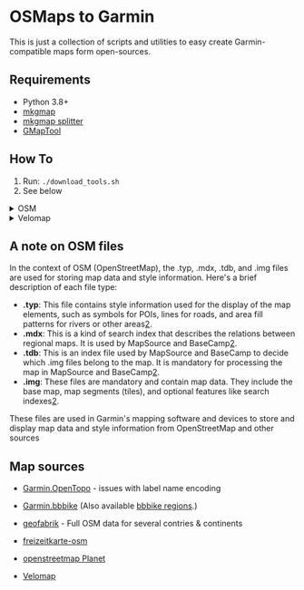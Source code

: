 # OSMaps to Garmin

This is just a collection of scripts and utilities to easy create Garmin-compatible maps form open-sources.

## Requirements

 - Python 3.8+
 - [mkgmap](https://www.mkgmap.org.uk/download/mkgmap.html)
 - [mkgmap splitter](https://www.mkgmap.org.uk/doc/splitter.html)
 - [GMapTool](https://www.gmaptool.eu/en/content/linux-version)


## How To

1. Run: `./download_tools.sh`
2. See below


<details>
  <summary>OSM</summary>

### OSM

After download a country .pbf map file from [geofabrik](https://download.geofabrik.de/)
an .img map file can be created by for example:

```bash
# Split the .pbf file into smaller ones
make split-osm mapfile=data/OSM/azerbaijan-latest.osm.pbf outdir=data/OSM/azerbaijan

# Combine into a Garmin .img file
make garmify-osm dir=data/OSM/azerbaijan name='6*.osm.pbf' outdir=data/OSM/azerbaijan
```

Alternatively, place as many .pbf files in `data/OSM/` as `data/OSM/<country>-latest.osm.pbf`. Update the script with the list of coutnries to
process and run:

```bash
bash do_all_osm.sh
```

</details>

<details>
  <summary>Velomap</summary>

### Velomap

After downloading some map files from [Velomap](https://www.velomap.org/),
for example to create a .img using a 10 meter contour line and esyvelo style:


```bash
make garmify-velomap \
    dir=data/Velo/Alps \
    fileregex='.*[67].*\.img' \
    typfile=data/Velo/Alps/esyvalp.TYP \
    mdxfile=data/Velo/Alps/mapset10.mdx
```

</details>

## A note on OSM files

In the context of OSM (OpenStreetMap), the .typ, .mdx, .tdb, and .img files are used for storing map data and style information. Here's a brief description of each file type:

- **.typ**: This file contains style information used for the display of the map elements, such as symbols for POIs, lines for roads, and area fill patterns for rivers or other areas[2](https://www.gpspower.net/garmin-tutorials/353310-basecamp-installing-free-desktop-map.html).
- **.mdx**: This is a kind of search index that describes the relations between regional maps. It is used by MapSource and BaseCamp[2](https://www.gpspower.net/garmin-tutorials/353310-basecamp-installing-free-desktop-map.html).
- **.tdb**: This is an index file used by MapSource and BaseCamp to decide which .img files belong to the map. It is mandatory for processing the map in MapSource and BaseCamp[2](https://www.gpspower.net/garmin-tutorials/353310-basecamp-installing-free-desktop-map.html).
- **.img**: These files are mandatory and contain map data. They include the base map, map segments (tiles), and optional features like search indexes[2](https://www.gpspower.net/garmin-tutorials/353310-basecamp-installing-free-desktop-map.html).

These files are used in Garmin's mapping software and devices to store and display map data and style information from OpenStreetMap and other sources


## Map sources

 - [Garmin.OpenTopo](https://garmin.opentopomap.org/) - issues with label name encoding

 - [Garmin.bbbike](https://extract.bbbike.org/) (Also available [bbbike regions](https://download3.bbbike.org/osm/garmin/region/).)

 - [geofabrik](https://download.geofabrik.de/) - Full OSM data for several contries & continents

 - [freizeitkarte-osm](http://www.freizeitkarte-osm.de/)

 - [openstreetmap Planet](https://wiki.openstreetmap.org/wiki/Planet.osm#Downloading)

 - [Velomap](https://www.velomap.org/)

